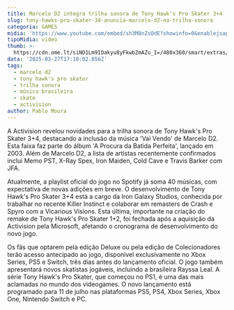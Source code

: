 ```yaml
---
title: Marcelo D2 integra trilha sonora de Tony Hawk's Pro Skater 3+4
slug: tony-hawks-pro-skater-34-anuncia-marcelo-d2-na-trilha-sonora
categoria: GAMES
midia: 'https://www.youtube.com/embed/sh3M8nZsOdE?showinfo=0&enablejsapi=1'
tipoMidia: video
thumb: >-
  https://cdn.ome.lt/siNO1Lm9IOakyu8yFkwbZmAZu_I=/480x360/smart/extras/conteudos/01_hdrDw16.jpg
data: '2025-03-27T17:10:02.056Z'
tags:
  - marcelo d2
  - tony hawk's pro skater
  - trilha sonora
  - música brasileira
  - skate
  - activision
author: Pablo Moura
---
```


A Activision revelou novidades para a trilha sonora de Tony Hawk's Pro Skater 3+4, destacando a inclusão da música 'Vai Vendo' de Marcelo D2. Esta faixa faz parte do álbum 'A Procura da Batida Perfeita', lançado em 2003. Além de Marcelo D2, a lista de artistas recentemente confirmados inclui Memo PST, X-Ray Spex, Iron Maiden, Cold Cave e Travis Barker com JFA.

Atualmente, a playlist oficial do jogo no Spotify já soma 40 músicas, com expectativa de novas adições em breve. O desenvolvimento de Tony Hawk's Pro Skater 3+4 está a cargo da Iron Galaxy Studios, conhecida por trabalhar no recente Killer Instinct e colaborar em remasters de Crash e Spyro com a Vicarious Visions. Esta última, importante na criação do remake de Tony Hawk's Pro Skater 1+2, foi fechada após a aquisição da Activision pela Microsoft, afetando o cronograma de desenvolvimento do novo jogo.

Os fãs que optarem pela edição Deluxe ou pela edição de Colecionadores terão acesso antecipado ao jogo, disponível exclusivamente no Xbox Series, PS5 e Switch, três dias antes do lançamento oficial. O jogo também apresentará novos skatistas jogáveis, incluindo a brasileira Rayssa Leal. A série Tony Hawk's Pro Skater, que começou no PS1, é uma das mais aclamadas no mundo dos videogames. O novo lançamento está programado para 11 de julho nas plataformas PS5, PS4, Xbox Series, Xbox One, Nintendo Switch e PC.
